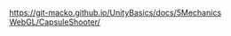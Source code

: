 [https://git-macko.github.io/UnityBasics/docs/5Mechanics WebGL/CapsuleShooter/](https://git-macko.github.io/UnityBasics/docs/CapsuleShooter/)
